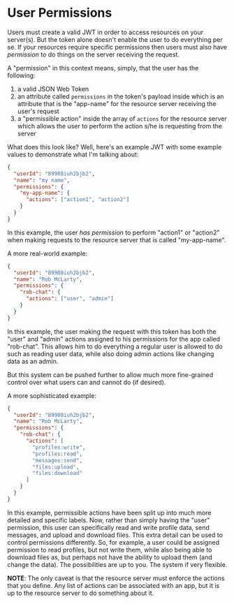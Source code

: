 # User Permissions

Users must create a valid JWT in order to access resources on your server(s).
But the token alone doesn't enable the user to do everything per se. If your
resources require specific permissions then users must also have *permission* to
do things on the server receiving the request.

A "permission" in this context means, simply, that the user has the following:

1. a valid JSON Web Token
2. an attribute called `permissions` in the token's payload inside which is an
attribute that is the "app-name" for the resource server receiving the user's
request
3. a "permissible action" inside the array of `actions` for the resource server
which allows the user to perform the action s/he is requesting from the server

What does this look like? Well, here's an example JWT with some example values
to demonstrate what I'm talking about:

```json
{
  "userId": "89908iuh2bjb2",
  "name": "my name",
  "permissions": {
    "my-app-name": {
      "actions": ["action1", "action2"]
    }
  }
}
```

In this example, the user *has permission* to perform "action1" or "action2"
when making requests to the resource server that is called "my-app-name".

A more real-world example:

```json
{
  "userId": "89908iuh2bjb2",
  "name": "Rob McLarty",
  "permissions": {
    "rob-chat": {
      "actions": ["user", "admin"]
    }
  }
}
```

In this example, the user making the request with this token has both the
"user" and "admin" actions assigned to his permissions for the app called
"rob-chat". This allows him to do everything a regular user is allowed to do
such as reading user data, while also doing admin actions like changing data as
an admin.

But this system can be pushed further to allow much more fine-grained control
over what users can and cannot do (if desired).

A more sophisticated example:

```json
{
  "userId": "89908iuh2bjb2",
  "name": "Rob McLarty",
  "permissions": {
    "rob-chat": {
      "actions": [
        "profiles:write",
        "profiles:read",
        "messages:send",
        "files:upload",
        "files:download"
      ]
    }
  }
}
```

In this example, permissible actions have been split up into much more detailed
and specific labels. Now, rather than simply having the "user" permission,
this user can specifically read and write profile data, send messages, and upload
and download files. This extra detail can be used to control permissions
differently. So, for example, a user could be assigned permission to read
profiles, but not write them, while also being able to download files as,
but perhaps not have the ability to upload them (and change the data).
The possibilities are up to you. The system if very flexible.

**NOTE**: The only caveat is that the resource server must enforce the actions
that you define. Any list of actions can be associated with an app,  but it is
up to the resource server to do something about it.
